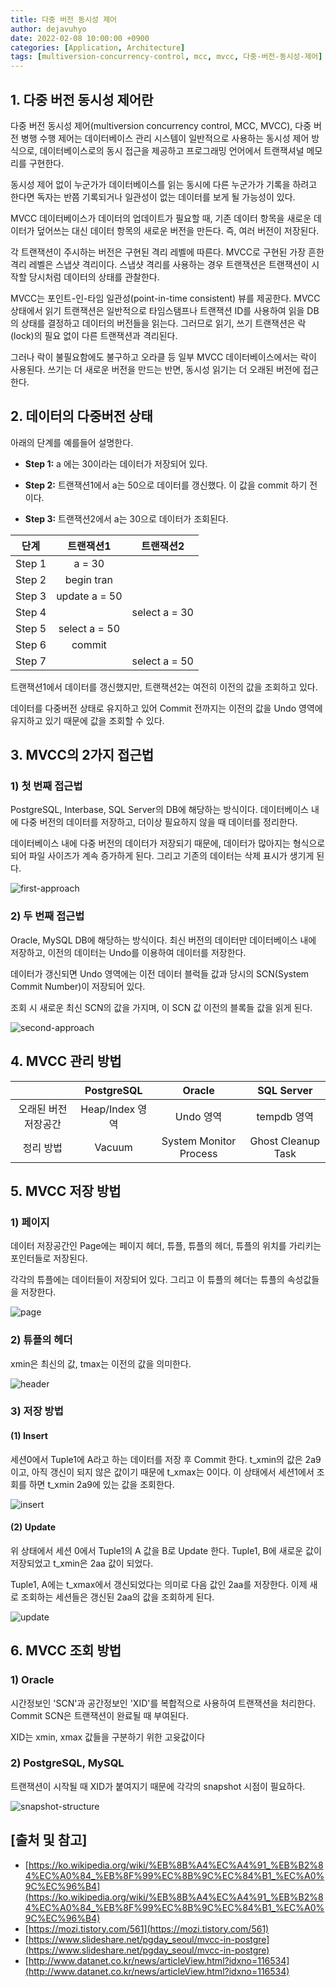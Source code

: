 ```yaml
---
title: 다중 버전 동시성 제어
author: dejavuhyo
date: 2022-02-08 10:00:00 +0900
categories: [Application, Architecture]
tags: [multiversion-concurrency-control, mcc, mvcc, 다중-버전-동시성-제어]
---
```


## 1. 다중 버전 동시성 제어란
다중 버전 동시성 제어(multiversion concurrency control, MCC, MVCC), 다중 버전 병행 수행 제어는 데이터베이스 관리 시스템이 일반적으로 사용하는 동시성 제어 방식으로, 데이터베이스로의 동시 접근을 제공하고 프로그래밍 언어에서 트랜잭셔널 메모리를 구현한다.

동시성 제어 없이 누군가가 데이터베이스를 읽는 동시에 다른 누군가가 기록을 하려고 한다면 독자는 반쯤 기록되거나 일관성이 없는 데이터를 보게 될 가능성이 있다.

MVCC 데이터베이스가 데이터의 업데이트가 필요할 때, 기존 데이터 항목을 새로운 데이터가 덮어쓰는 대신 데이터 항목의 새로운 버전을 만든다. 즉, 여러 버전이 저장된다.

각 트랜잭션이 주시하는 버전은 구현된 격리 레벨에 따른다. MVCC로 구현된 가장 흔한 격리 레벨은 스냅샷 격리이다. 스냅샷 격리를 사용하는 경우 트랜잭션은 트랜잭션이 시작할 당시처럼 데이터의 상태를 관찰한다.

MVCC는 포인트-인-타임 일관성(point-in-time consistent) 뷰를 제공한다. MVCC 상태에서 읽기 트랜잭션은 일반적으로 타임스탬프나 트랜잭션 ID를 사용하여 읽을 DB의 상태를 결정하고 데이터의 버전들을 읽는다. 그러므로 읽기, 쓰기 트랜잭션은 락(lock)의 필요 없이 다른 트랜잭션과 격리된다.

그러나 락이 불필요함에도 불구하고 오라클 등 일부 MVCC 데이터베이스에서는 락이 사용된다. 쓰기는 더 새로운 버전을 만드는 반면, 동시성 읽기는 더 오래된 버전에 접근한다.

## 2. 데이터의 다중버전 상태
아래의 단계를 예를들어 설명한다.

* **Step 1:** a 에는 30이라는 데이터가 저장되어 있다.

* **Step 2:** 트랜잭션1에서 a는 50으로 데이터를 갱신했다. 이 값을 commit 하기 전이다.

* **Step 3:** 트랜잭션2에서 a는 30으로 데이터가 조회된다.

| 단계 | 트랜잭션1 | 트랜잭션2 |
|:-----:|:-----:|:-----:|
| Step 1 | a = 30 |  |
| Step 2 | begin tran |  |
| Step 3 | update a = 50 |  |
| Step 4 |  | select a = 30 |
| Step 5 | select a = 50 |  |
| Step 6 | commit |  |
| Step 7 |  | select a = 50 |

트랜잭션1에서 데이터를 갱신했지만, 트랜잭션2는 여전히 이전의 값을 조회하고 있다.

데이터를 다중버전 상태로 유지하고 있어 Commit 전까지는 이전의 값을 Undo 영역에 유지하고 있기 때문에 값을 조회할 수 있다.

## 3. MVCC의 2가지 접근법

### 1) 첫 번째 접근법
PostgreSQL, Interbase, SQL Server의 DB에 해당하는 방식이다. 데이터베이스 내에 다중 버전의 데이터를 저장하고, 더이상 필요하지 않을 때 데이터를 정리한다.

데이터베이스 내에 다중 버전의 데이터가 저장되기 때문에, 데이터가 많아지는 형식으로 되어 파일 사이즈가 계속 증가하게 된다. 그리고 기존의 데이터는 삭제 표시가 생기게 된다.

![first-approach](/assets/img/2022-02-08-multiversion-concurrency-control/first-approach.png)

### 2) 두 번째 접근법
Oracle, MySQL DB에 해당하는 방식이다. 최신 버전의 데이터만 데이터베이스 내에 저장하고, 이전의 데이터는 Undo를 이용하여 데이터를 저장한다.

데이터가 갱신되면 Undo 영역에는 이전 데이터 블럭들 값과 당시의 SCN(System Commit Number)이 저장되어 있다.

조회 시 새로운 최신 SCN의 값을 가지며, 이 SCN 값 이전의 블록들 값을 읽게 된다.

![second-approach](/assets/img/2022-02-08-multiversion-concurrency-control/second-approach.png)

## 4. MVCC 관리 방법

|  | PostgreSQL | Oracle | SQL Server |
|:-----:|:-----:|:-----:|:-----:|
| 오래된 버전 저장공간 | Heap/Index 영역 | Undo 영역 | tempdb 영역 |
| 정리 방법 | Vacuum | System Monitor Process | Ghost Cleanup Task |

## 5. MVCC 저장 방법

### 1) 페이지
데이터 저장공간인 Page에는 페이지 헤더, 튜플, 튜플의 헤더, 튜플의 위치를 가리키는 포인터들로 저장된다.

각각의 튜플에는 데이터들이 저장되어 있다. 그리고 이 튜플의 헤더는 튜플의 속성값들을 저장한다.

![page](/assets/img/2022-02-08-multiversion-concurrency-control/page.png)

### 2) 튜플의 헤더
xmin은 최신의 값, tmax는 이전의 값을 의미한다.

![header](/assets/img/2022-02-08-multiversion-concurrency-control/header.png)

### 3) 저장 방법

#### (1) Insert
세션0에서 Tuple1에 A라고 하는 데이터를 저장 후 Commit 한다. t_xmin의 값은 2a9이고, 아직 갱신이 되지 않은 값이기 때문에 t_xmax는 0이다. 이 상태에서 세션1에서 조회를 하면 t_xmin 2a9에 있는 값을 조회한다.

![insert](/assets/img/2022-02-08-multiversion-concurrency-control/insert.png)

#### (2) Update
위 상태에서 세션 0에서 Tuple1의 A 값을 B로 Update 한다. Tuple1, B에 새로운 값이 저장되었고 t_xmin은 2aa 값이 되었다.

Tuple1, A에는 t_xmax에서 갱신되었다는 의미로 다음 값인 2aa를 저장한다. 이제 새로 조회하는 세션들은 갱신된 2aa의 값을 조회하게 된다.

![update](/assets/img/2022-02-08-multiversion-concurrency-control/update.png)

## 6. MVCC 조회 방법

### 1) Oracle
시간정보인 'SCN'과 공간정보인 'XID'를 복합적으로 사용하여 트랜잭션을 처리한다. Commit SCN은 트랜잭션이 완료될 때 부여된다.

XID는 xmin, xmax 값들을 구분하기 위한 고윳값이다

### 2) PostgreSQL, MySQL
트랜잭션이 시작될 때 XID가 붙여지기 때문에 각각의 snapshot 시점이 필요하다.

![snapshot-structure](/assets/img/2022-02-08-multiversion-concurrency-control/snapshot-structure.png)

## [출처 및 참고]
* [https://ko.wikipedia.org/wiki/%EB%8B%A4%EC%A4%91_%EB%B2%84%EC%A0%84_%EB%8F%99%EC%8B%9C%EC%84%B1_%EC%A0%9C%EC%96%B4](https://ko.wikipedia.org/wiki/%EB%8B%A4%EC%A4%91_%EB%B2%84%EC%A0%84_%EB%8F%99%EC%8B%9C%EC%84%B1_%EC%A0%9C%EC%96%B4)
* [https://mozi.tistory.com/561](https://mozi.tistory.com/561)
* [https://www.slideshare.net/pgday_seoul/mvcc-in-postgre](https://www.slideshare.net/pgday_seoul/mvcc-in-postgre)
* [http://www.datanet.co.kr/news/articleView.html?idxno=116534](http://www.datanet.co.kr/news/articleView.html?idxno=116534)
